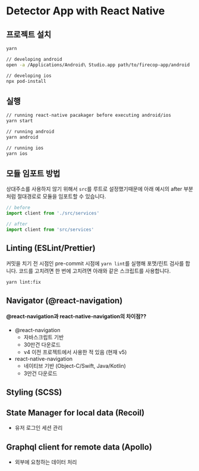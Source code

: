 # Detector App with React Native

## 프로젝트 설치

```sh
yarn

// developing android
open -a /Applications/Android\ Studio.app path/to/firecop-app/android

// developing ios
npx pod-install
```

## 실행

```sh
// running react-native pacakager before executing android/ios
yarn start

// running android
yarn android

// running ios
yarn ios
```


## 모듈 임포트 방법

상대주소를 사용하지 않기 위해서 `src`를 루트로 설정했기때문에 아래 예시의 after 부분처럼 절대경로로 모듈을 임포트할 수 있습니다.

```js
// before
import client from './src/services'

// after
import client from 'src/services'
```

## Linting (ESLint/Prettier)

커밋을 치기 전 시점인 pre-commit 시점에 `yarn lint`를 실행해 포맷/린트 검사를 합니다. 코드를 고치려면 한 번에 고치려면 아래와 같은 스크립트를 사용합니다.

```sh
yarn lint:fix
```

## Navigator (@react-navigation)

#### @react-navigation과 react-native-navigation의 차이점??

- @react-navigation
  - 자바스크립트 기반
  - 30만건 다운로드
  - v4 이전 프로젝트에서 사용한 적 있음 (현재 v5)
- react-native-navigation
  - 네이티브 기반 (Object-C/Swift, Java/Kotlin)
  - 3만건 다운로드

## Styling (SCSS)

## State Manager for local data (Recoil)

- 유저 로그인 세션 관리

## Graphql client for remote data (Apollo)

- 외부에 요청하는 데이터 처리